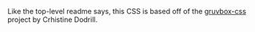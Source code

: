 Like the top-level readme says, this CSS is based off of the [gruvbox-css](https://github.com/Xe/gruvbox-css) project by Crhistine Dodrill.

